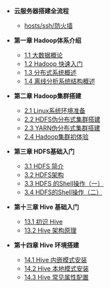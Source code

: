 * **云服务器搭建全流程**
  - [ hosts/ssh/防火墙](</bigdata/0/0>)
* **第一章 Hadoop体系介绍**
  - [1.1 大数据概论](</bigdata/1/1>)
  - [1.2 Hadoop 快速入门](</bigdata/1/2>)
  - [1.3 分布式系统概述](</bigdata/1/3>)
  - [1.4 离线分析系统结构概述](</bigdata/1/4>)

* **第二章 Hadoop集群搭建**
  - [2.1 Linux系统环境准备](</bigdata/2/1>)
  - [2.2 HDFS伪分布式集群搭建](</bigdata/2/2>)
  - [2.3 YARN伪分布式集群搭建](</bigdata/2/3>)
  - [2.4 Hadoop集群初体验](</bigdata/2/4>)

* **第三章 HDFS基础入门**
  - [3.1 HDFS 简介](</bigdata/3/1>)
  - [3.2 HDFS架构](</bigdata/3/2>)
  - [3.3 HDFS 的Shell操作（一）](</bigdata/3/3>)
  - [3.4 HDFS的Shell操作（二）](</bigdata/3/4>)

* **第十三章 Hive 基础入门**
  - [13.1 初识 Hive](</bigdata/13/1>)
  - [13.2 Hive 架构原理](</bigdata/13/2>)

* **第十四章 Hive 环境搭建**
  - [14.1 Hive 内嵌模式安装](</bigdata/14/1>)
  - [14.2 Hive 本地模式安装](</bigdata/14/2>)
  - [14.3 Hive 常见属性配置](</bigdata/14/3>)
  
